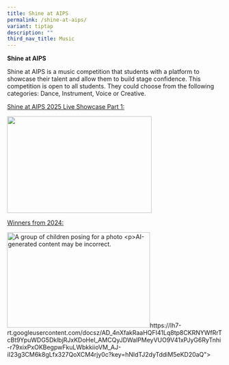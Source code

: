 ```yaml
---
title: Shine at AIPS
permalink: /shine-at-aips/
variant: tiptap
description: ""
third_nav_title: Music
---
```

<p><strong>Shine at AIPS&nbsp;</strong>
</p>
<p>Shine at AIPS is a music competition that students with a platform to
showcase their talent and allow them to build stage confidence. This competition
is open to all students. They could choose from the following categories:
Dance, Instrument, Voice or Creative.</p>
<p></p>
<p><u>Shine at AIPS 2025 Live Showcase Part 1:</u>
</p>
<div class="isomer-image-wrapper">
<img style="margin-left:0px;margin-top:0px;" height="226" width="338" src="https://lh7-rt.googleusercontent.com/docsz/AD_4nXdWxusvNLVA6HKwqgp_kx0tMKqWB6mC1wqgd7PCmbH6zToehDE6hd4bfaH4Y7ViH27e3EIQOK3xJlam1LpEsO2xWVlR2MggU9doMdx1Tg6KG1Isp8l8p_jZC5NkzaPtFNOfiFv39SE5RV3GHVzLpYI?key=hNldTJ2dyTddiM5eKD20aQ">
</div>
<p><u>Winners from 2024:</u>
</p>
<div class="isomer-image-wrapper">
<img style="margin-left:0px;margin-top:0px;" height="223" width="334" alt="A group of children posing for a photo

AI-generated content may be incorrect." src="https://lh7-rt.googleusercontent.com/docsz/AD_4nXfakRaaHQFI41Lq8tp8CKRNYWfRrTcBt9YpuWDG5DklbjRJxKDoHel_AMCQyJDWalPMeyVUO9V41xPJyG6RyTnhi-r79xixPxOKBegpwFkuLWbkkiioVM_AJ-iI23g3CM6k8gLfx327QoXCM4rjy0c?key=hNldTJ2dyTddiM5eKD20aQ">
</div>
<p></p>
<p>
<br>
<br>
</p>